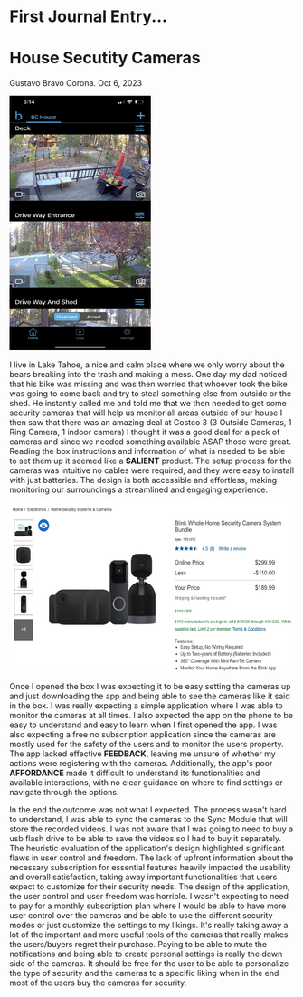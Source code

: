 # First Journal Entry...

# House Secutity Cameras

Gustavo Bravo Corona. 
Oct 6, 2023

<img src="../assets/IMG_7900.jpeg" alt="A photo of Costco, camera deal" width="250" height="450">

I live in Lake Tahoe, a nice and calm place where we only worry about the bears breaking into the trash and making a mess. One day my dad noticed that his bike was missing and was then worried that whoever took the bike was going to come back and try to steal something else from outside or the shed. He instantly called me and told me that we then needed to get some security cameras that will help us monitor all areas outside of our house I then saw that there was an amazing deal at Costco 3 (3 Outside Cameras, 1 Ring Camera, 1 indoor camera) I thought it was a good deal for a pack of cameras and since we needed something available ASAP those were great. Reading the box instructions and information of what is needed to be able to set them up it seemed like a **SALIENT** product. The setup process for the cameras was intuitive no cables were required, and they were easy to install with just batteries. The design is both accessible and effortless, making monitoring our surroundings a streamlined and engaging experience.

<img src="../assets/Screenshot_2023-10-06_at_6.15.24_PM.jpeg" alt="A photo of Cameras et up in the app" width="600" height="300">

Once I opened the box I was expecting it to be easy setting the cameras up and just downloading the app and being able to see the cameras like it said in the box. I was really expecting a simple application where I was able to monitor the cameras at all times. I also expected the app on the phone to be easy to understand and easy to learn when I first opened the app. I was also expecting a free no subscription application since the cameras are mostly used for the safety of the users and to monitor the users property. The app lacked effective **FEEDBACK**, leaving me unsure of whether my actions were registering with the cameras. Additionally, the app's poor **AFFORDANCE** made it difficult to understand its functionalities and available interactions, with no clear guidance on where to find settings or navigate through the options.

In the end the outcome was not what I expected. The process wasn't hard to understand, I was able to sync the cameras to the Sync Module that will store the recorded videos. I was not aware that I was going to need to buy a usb flash drive to be able to save the videos so I had to buy it separately. The heuristic evaluation of the application's design highlighted significant flaws in user control and freedom. The lack of upfront information about the necessary subscription for essential features heavily impacted the usability and overall satisfaction, taking away important functionalities that users expect to customize for their security needs. The design of the application, the user control and user freedom was horrible. I wasn't expecting to need to pay for a monthly subscription plan where I would be able to have more user control over the cameras and be able to use the different security modes or just customize the settings to my likings. It's really taking away a lot of the important and more useful tools of the cameras that really makes the users/buyers regret their purchase. Paying to be able to mute the notifications and being able to create personal settings is really the down side of the cameras. It should be free for the user to be able to personalize the type of security and the cameras to a specific liking when in the end most of the users buy the cameras for security. 
